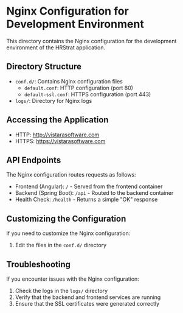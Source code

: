 # Nginx Configuration for Development Environment

This directory contains the Nginx configuration for the development environment of the HRStrat application.

## Directory Structure

- `conf.d/`: Contains Nginx configuration files
    - `default.conf`: HTTP configuration (port 80)
    - `default-ssl.conf`: HTTPS configuration (port 443)
- `logs/`: Directory for Nginx logs

## Accessing the Application

- HTTP: http://vistarasoftware.com
- HTTPS: https://vistarasoftware.com

## API Endpoints

The Nginx configuration routes requests as follows:

- Frontend (Angular): `/` - Served from the frontend container
- Backend (Spring Boot): `/api` - Routed to the backend container
- Health Check: `/health` - Returns a simple "OK" response

## Customizing the Configuration

If you need to customize the Nginx configuration:

1. Edit the files in the `conf.d/` directory

## Troubleshooting

If you encounter issues with the Nginx configuration:

1. Check the logs in the `logs/` directory
2. Verify that the backend and frontend services are running
3. Ensure that the SSL certificates were generated correctly